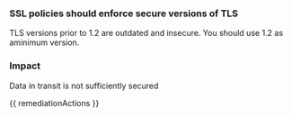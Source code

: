 
### SSL policies should enforce secure versions of TLS

TLS versions prior to 1.2 are outdated and insecure. You should use 1.2 as aminimum version.

### Impact
Data in transit is not sufficiently secured

<!-- DO NOT CHANGE -->
{{ remediationActions }}

